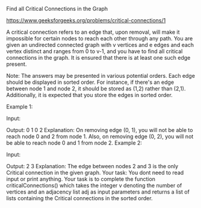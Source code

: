 Find all Critical Connections in the Graph

https://www.geeksforgeeks.org/problems/critical-connections/1

A critical connection refers to an edge that, upon removal, will make it impossible for certain nodes to reach each other through any path. You are given an undirected connected graph with v vertices and e edges and each vertex distinct and ranges from 0 to v-1, and you have to find all critical connections in the graph. It is ensured that there is at least one such edge present.

Note: The answers may be presented in various potential orders. Each edge should be displayed in sorted order. For instance, if there's an edge between node 1 and node 2, it should be stored as (1,2) rather than (2,1). Additionally, it is expected that you store the edges in sorted order.

Example 1:

Input:

Output:
0 1
0 2
Explanation: 
On removing edge (0, 1), you will not be able to
reach node 0 and 2 from node 1. Also, on removing
edge (0, 2), you will not be able to reach node 0
and 1 from node 2.
Example 2:

Input:

Output:
2 3
Explanation:
The edge between nodes 2 and 3 is the only
Critical connection in the given graph.
Your task:
You dont need to read input or print anything. Your task is to complete the function criticalConnections() which takes the integer v denoting the number of vertices and an adjacency list adj as input parameters and returns  a list of lists containing the Critical connections in the sorted order.
